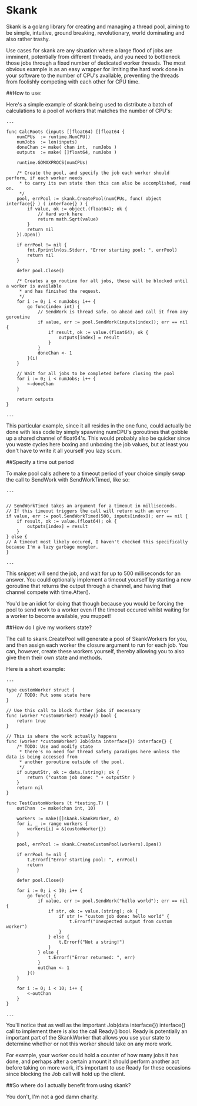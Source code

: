 Skank
=====

Skank is a golang library for creating and managing a thread pool, aiming to be simple, intuitive, ground breaking, revolutionary, world dominating and also rather trashy.

Use cases for skank are any situation where a large flood of jobs are imminent, potentially from different threads, and you need to bottleneck those jobs through a fixed number of dedicated worker threads. The most obvious example is as an easy wrapper for limiting the hard work done in your software to the number of CPU's available, preventing the threads from foolishly competing with each other for CPU time.

##How to use:

Here's a simple example of skank being used to distribute a batch of calculations to a pool of workers that matches the number of CPU's:

```golang
...

func CalcRoots (inputs []float64) []float64 {
    numCPUs  := runtime.NumCPU()
    numJobs  := len(inputs)
    doneChan := make( chan int,  numJobs )
    outputs  := make( []float64, numJobs )

    runtime.GOMAXPROCS(numCPUs)

    /* Create the pool, and specify the job each worker should perform, if each worker needs
     * to carry its own state then this can also be accomplished, read on.
     */
    pool, errPool := skank.CreatePool(numCPUs, func( object interface{} ) ( interface{} ) {
        if value, ok := object.(float64); ok {
            // Hard work here
            return math.Sqrt(value)
        }
        return nil
    }).Open()

    if errPool != nil {
        fmt.Fprintln(os.Stderr, "Error starting pool: ", errPool)
        return nil
    }

    defer pool.Close()

    /* Creates a go routine for all jobs, these will be blocked until a worker is available
     * and has finished the request.
     */
    for i := 0; i < numJobs; i++ {
        go func(index int) {
            // SendWork is thread safe. Go ahead and call it from any goroutine
            if value, err := pool.SendWork(inputs[index]); err == nil {
                if result, ok := value.(float64); ok {
                    outputs[index] = result
                }
            }
            doneChan <- 1
        }(i)
    }

    // Wait for all jobs to be completed before closing the pool
    for i := 0; i < numJobs; i++ {
        <-doneChan
    }

    return outputs
}

...

```

This particular example, since it all resides in the one func, could actually be done with less code by simply spawning numCPU's goroutines that gobble up a shared channel of float64's. This would probably also be quicker since you waste cycles here boxing and unboxing the job values, but at least you don't have to write it all yourself you lazy scum.

##Specify a time out period

To make pool calls adhere to a timeout period of your choice simply swap the call to SendWork with SendWorkTimed, like so:

```golang
...


// SendWorkTimed takes an argument for a timeout in milliseconds.
// If this timeout triggers the call will return with an error
if value, err := pool.SendWorkTimed(500, inputs[index]); err == nil {
	if result, ok := value.(float64); ok {
		outputs[index] = result
	}
} else {
// A timeout most likely occured, I haven't checked this specifically because I'm a lazy garbage mongler.
}

...
```

This snippet will send the job, and wait for up to 500 milliseconds for an answer. You could optionally implement a timeout yourself by starting a new goroutine that returns the output through a channel, and having that channel compete with time.After().

You'd be an idiot for doing that though because you would be forcing the pool to send work to a worker even if the timeout occured whilst waiting for a worker to become available, you muppet!

##How do I give my workers state?

The call to skank.CreatePool will generate a pool of SkankWorkers for you, and then assign each worker the closure argument to run for each job. You can, however, create these workers yourself, thereby allowing you to also give them their own state and methods.

Here is a short example:

```golang
...

type customWorker struct {
    // TODO: Put some state here
}

// Use this call to block further jobs if necessary
func (worker *customWorker) Ready() bool {
    return true
}

// This is where the work actually happens
func (worker *customWorker) Job(data interface{}) interface{} {
    /* TODO: Use and modify state
     * there's no need for thread safety paradigms here unless the data is being accessed from
     * another goroutine outside of the pool.
     */
    if outputStr, ok := data.(string); ok {
        return ("custom job done: " + outputStr )
    }
    return nil
}

func TestCustomWorkers (t *testing.T) {
    outChan  := make(chan int, 10)

    workers := make([]skank.SkankWorker, 4)
    for i, _ := range workers {
        workers[i] = &(customWorker{})
    }

    pool, errPool := skank.CreateCustomPool(workers).Open()

    if errPool != nil {
        t.Errorf("Error starting pool: ", errPool)
        return
    }

    defer pool.Close()

    for i := 0; i < 10; i++ {
        go func() {
            if value, err := pool.SendWork("hello world"); err == nil {
                if str, ok := value.(string); ok {
                    if str != "custom job done: hello world" {
                        t.Errorf("Unexpected output from custom worker")
                    }
                } else {
                    t.Errorf("Not a string!")
                }
            } else {
                t.Errorf("Error returned: ", err)
            }
            outChan <- 1
        }()
    }

    for i := 0; i < 10; i++ {
        <-outChan
    }
}

...
```

You'll notice that as well as the important Job(data interface{}) interface{} call to implement there is also the call Ready() bool. Ready is potentially an important part of the SkankWorker that allows you use your state to determine whether or not this worker should take on any more work.

For example, your worker could hold a counter of how many jobs it has done, and perhaps after a certain amount it should perform another act before taking on more work, it's important to use Ready for these occasions since blocking the Job call will hold up the client.

##So where do I actually benefit from using skank?

You don't, I'm not a god damn charity.
